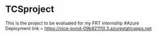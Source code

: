 # TCSproject
This is the project to be evaluated for my FRT internship
#Azure Deployment link = https://nice-pond-09b821110.3.azurestaticapps.net
